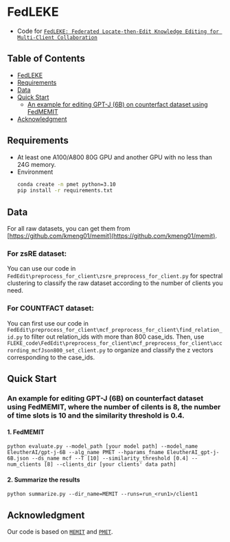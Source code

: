# FedLEKE
- Code for [``FedLEKE: Federated Locate-then-Edit Knowledge Editing for Multi-Client Collaboration``](https://arxiv.org网址到时放到这里)
## Table of Contents
- [FedLEKE](#FedLEKE)
- [Requirements](#Requirements)
- [Data](#Data)
- [Quick Start](#Quick-Start)
  - [An example for editing GPT-J (6B) on counterfact dataset using FedMEMIT](#An-example-for-editing-GPT-J-6B-on-counterfact-dataset-using-FedMEMIT)
- [Acknowledgment](#Acknowledgment)
## Requirements
- At least one A100/A800 80G GPU and another GPU with no less than 24G memory.
- Environment
    ``` bash
    conda create -n pmet python=3.10
    pip install -r requirements.txt
    ```
## Data

For all raw datasets, you can get them from [https://github.com/kmeng01/memit](https://github.com/kmeng01/memit).

### For zsRE dataset:
You can use our code in `FedEdit\preprocess_for_client\zsre_preprocess_for_client.py` for spectral clustering to classify the raw dataset according to the number of clients you need.

### For COUNTFACT dataset:
You can first use our code in `FedEdit\preprocess_for_client\mcf_preprocess_for_client\find_relation_id.py` to filter out relation_ids with more than 800 case_ids. Then, use `FLEKE_code\FedEdit\preprocess_for_client\mcf_preprocess_for_client\accrording_mcfJson800_set_client.py` to organize and classify the z vectors corresponding to the case_ids.
## Quick Start
### An example for editing GPT-J (6B) on counterfact dataset using FedMEMIT, where the number of cilents is 8, the number of time slots is 10 and the similarity threshold is 0.4.
#### 1. FedMEMIT
 
    python evaluate.py --model_path [your model path] --model_name EleutherAI/gpt-j-6B --alg_name PMET --hparams_fname EleutherAI_gpt-j-6B.json --ds_name mcf --T [10] --similarity_threshold [0.4] --num_clients [8] --clients_dir [your clients' data path]


 
#### 2. Summarize the results

    python summarize.py --dir_name=MEMIT --runs=run_<run1>/client1

## Acknowledgment
Our code is based on  [``MEMIT``](https://github.com/kmeng01/memit.git) and [``PMET``](https://github.com/xpq-tech/PMET).